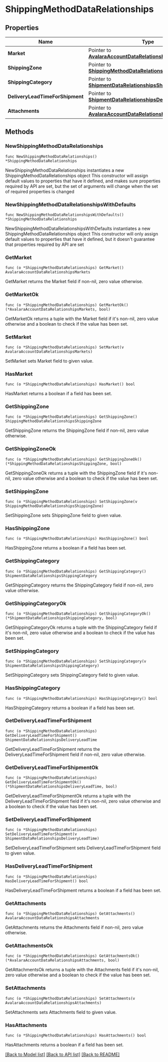 # ShippingMethodDataRelationships

## Properties

Name | Type | Description | Notes
------------ | ------------- | ------------- | -------------
**Market** | Pointer to [**AvalaraAccountDataRelationshipsMarkets**](AvalaraAccountDataRelationshipsMarkets.md) |  | [optional] 
**ShippingZone** | Pointer to [**ShippingMethodDataRelationshipsShippingZone**](ShippingMethodDataRelationshipsShippingZone.md) |  | [optional] 
**ShippingCategory** | Pointer to [**ShipmentDataRelationshipsShippingCategory**](ShipmentDataRelationshipsShippingCategory.md) |  | [optional] 
**DeliveryLeadTimeForShipment** | Pointer to [**ShipmentDataRelationshipsDeliveryLeadTime**](ShipmentDataRelationshipsDeliveryLeadTime.md) |  | [optional] 
**Attachments** | Pointer to [**AvalaraAccountDataRelationshipsAttachments**](AvalaraAccountDataRelationshipsAttachments.md) |  | [optional] 

## Methods

### NewShippingMethodDataRelationships

`func NewShippingMethodDataRelationships() *ShippingMethodDataRelationships`

NewShippingMethodDataRelationships instantiates a new ShippingMethodDataRelationships object
This constructor will assign default values to properties that have it defined,
and makes sure properties required by API are set, but the set of arguments
will change when the set of required properties is changed

### NewShippingMethodDataRelationshipsWithDefaults

`func NewShippingMethodDataRelationshipsWithDefaults() *ShippingMethodDataRelationships`

NewShippingMethodDataRelationshipsWithDefaults instantiates a new ShippingMethodDataRelationships object
This constructor will only assign default values to properties that have it defined,
but it doesn't guarantee that properties required by API are set

### GetMarket

`func (o *ShippingMethodDataRelationships) GetMarket() AvalaraAccountDataRelationshipsMarkets`

GetMarket returns the Market field if non-nil, zero value otherwise.

### GetMarketOk

`func (o *ShippingMethodDataRelationships) GetMarketOk() (*AvalaraAccountDataRelationshipsMarkets, bool)`

GetMarketOk returns a tuple with the Market field if it's non-nil, zero value otherwise
and a boolean to check if the value has been set.

### SetMarket

`func (o *ShippingMethodDataRelationships) SetMarket(v AvalaraAccountDataRelationshipsMarkets)`

SetMarket sets Market field to given value.

### HasMarket

`func (o *ShippingMethodDataRelationships) HasMarket() bool`

HasMarket returns a boolean if a field has been set.

### GetShippingZone

`func (o *ShippingMethodDataRelationships) GetShippingZone() ShippingMethodDataRelationshipsShippingZone`

GetShippingZone returns the ShippingZone field if non-nil, zero value otherwise.

### GetShippingZoneOk

`func (o *ShippingMethodDataRelationships) GetShippingZoneOk() (*ShippingMethodDataRelationshipsShippingZone, bool)`

GetShippingZoneOk returns a tuple with the ShippingZone field if it's non-nil, zero value otherwise
and a boolean to check if the value has been set.

### SetShippingZone

`func (o *ShippingMethodDataRelationships) SetShippingZone(v ShippingMethodDataRelationshipsShippingZone)`

SetShippingZone sets ShippingZone field to given value.

### HasShippingZone

`func (o *ShippingMethodDataRelationships) HasShippingZone() bool`

HasShippingZone returns a boolean if a field has been set.

### GetShippingCategory

`func (o *ShippingMethodDataRelationships) GetShippingCategory() ShipmentDataRelationshipsShippingCategory`

GetShippingCategory returns the ShippingCategory field if non-nil, zero value otherwise.

### GetShippingCategoryOk

`func (o *ShippingMethodDataRelationships) GetShippingCategoryOk() (*ShipmentDataRelationshipsShippingCategory, bool)`

GetShippingCategoryOk returns a tuple with the ShippingCategory field if it's non-nil, zero value otherwise
and a boolean to check if the value has been set.

### SetShippingCategory

`func (o *ShippingMethodDataRelationships) SetShippingCategory(v ShipmentDataRelationshipsShippingCategory)`

SetShippingCategory sets ShippingCategory field to given value.

### HasShippingCategory

`func (o *ShippingMethodDataRelationships) HasShippingCategory() bool`

HasShippingCategory returns a boolean if a field has been set.

### GetDeliveryLeadTimeForShipment

`func (o *ShippingMethodDataRelationships) GetDeliveryLeadTimeForShipment() ShipmentDataRelationshipsDeliveryLeadTime`

GetDeliveryLeadTimeForShipment returns the DeliveryLeadTimeForShipment field if non-nil, zero value otherwise.

### GetDeliveryLeadTimeForShipmentOk

`func (o *ShippingMethodDataRelationships) GetDeliveryLeadTimeForShipmentOk() (*ShipmentDataRelationshipsDeliveryLeadTime, bool)`

GetDeliveryLeadTimeForShipmentOk returns a tuple with the DeliveryLeadTimeForShipment field if it's non-nil, zero value otherwise
and a boolean to check if the value has been set.

### SetDeliveryLeadTimeForShipment

`func (o *ShippingMethodDataRelationships) SetDeliveryLeadTimeForShipment(v ShipmentDataRelationshipsDeliveryLeadTime)`

SetDeliveryLeadTimeForShipment sets DeliveryLeadTimeForShipment field to given value.

### HasDeliveryLeadTimeForShipment

`func (o *ShippingMethodDataRelationships) HasDeliveryLeadTimeForShipment() bool`

HasDeliveryLeadTimeForShipment returns a boolean if a field has been set.

### GetAttachments

`func (o *ShippingMethodDataRelationships) GetAttachments() AvalaraAccountDataRelationshipsAttachments`

GetAttachments returns the Attachments field if non-nil, zero value otherwise.

### GetAttachmentsOk

`func (o *ShippingMethodDataRelationships) GetAttachmentsOk() (*AvalaraAccountDataRelationshipsAttachments, bool)`

GetAttachmentsOk returns a tuple with the Attachments field if it's non-nil, zero value otherwise
and a boolean to check if the value has been set.

### SetAttachments

`func (o *ShippingMethodDataRelationships) SetAttachments(v AvalaraAccountDataRelationshipsAttachments)`

SetAttachments sets Attachments field to given value.

### HasAttachments

`func (o *ShippingMethodDataRelationships) HasAttachments() bool`

HasAttachments returns a boolean if a field has been set.


[[Back to Model list]](../README.md#documentation-for-models) [[Back to API list]](../README.md#documentation-for-api-endpoints) [[Back to README]](../README.md)


